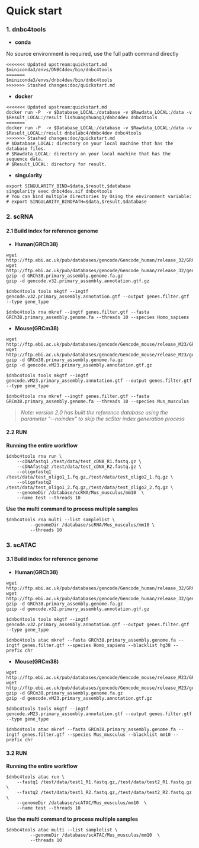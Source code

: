 # Quick start

### 1. dnbc4tools

- **conda**

No source environment is required, use the full path command directly

```shell
<<<<<<< Updated upstream:quickstart.md
$miniconda3/envs/DNBC4dev/bin/dnbc4tools
=======
$miniconda3/envs/dnbc4dev/bin/dnbc4tools
>>>>>>> Stashed changes:doc/quickstart.md
```

- **docker**

```shell
<<<<<<< Updated upstream:quickstart.md
docker run -P  -v $Database_LOCAL:/database -v $Rawdata_LOCAL:/data -v $Result_LOCAL:/result lishuangshuang3/dnbc4dev dnbc4tools
=======
docker run -P  -v $Database_LOCAL:/database -v $Rawdata_LOCAL:/data -v $Result_LOCAL:/result dnbelabc4/dnbc4dev dnbc4tools
>>>>>>> Stashed changes:doc/quickstart.md
# $Database_LOCAL: directory on your local machine that has the database files. 
# $Rawdata_LOCAL: directory on your local machine that has the sequence data.
# $Result_LOCAL: directory for result.
```

- **singularity**

```shell
export SINGULARITY_BIND=$data,$result,$database
singularity exec dnbc4dev.sif dnbc4tools
# You can bind multiple directories by Using the environment variable:
# export SINGULARITY_BINDPATH=$data,$result,$database
```



### 2. scRNA

#### 2.1 Build index for reference genome

- **Human(GRCh38)**

```shell
wget http://ftp.ebi.ac.uk/pub/databases/gencode/Gencode_human/release_32/GRCh38.primary_assembly.genome.fa.gz
wget http://ftp.ebi.ac.uk/pub/databases/gencode/Gencode_human/release_32/gencode.v32.primary_assembly.annotation.gtf.gz
gzip -d GRCh38.primary_assembly.genome.fa.gz
gzip -d gencode.v32.primary_assembly.annotation.gtf.gz

$dnbc4tools tools mkgtf --ingtf gencode.v32.primary_assembly.annotation.gtf --output genes.filter.gtf --type gene_type
                        
$dnbc4tools rna mkref --ingtf genes.filter.gtf --fasta GRCh38.primary_assembly.genome.fa --threads 10 --species Homo_sapiens
```

- **Mouse(GRCm38)**

```shell
wget http://ftp.ebi.ac.uk/pub/databases/gencode/Gencode_mouse/release_M23/GRCm38.primary_assembly.genome.fa.gz
wget http://ftp.ebi.ac.uk/pub/databases/gencode/Gencode_mouse/release_M23/gencode.vM23.primary_assembly.annotation.gtf.gz
gzip -d GRCm38.primary_assembly.genome.fa.gz
gzip -d gencode.vM23.primary_assembly.annotation.gtf.gz

$dnbc4tools tools mkgtf --ingtf gencode.vM23.primary_assembly.annotation.gtf --output genes.filter.gtf --type gene_type
                        
$dnbc4tools rna mkref --ingtf genes.filter.gtf --fasta GRCm38.primary_assembly.genome.fa --threads 10 --species Mus_musculus
```

> *Note: version 2.0 has built the reference database using the parameter "--noindex" to skip the scStar index generation process*

#### 2.2 RUN

**Running the entire workflow**

```shell
$dnbc4tools rna run \
	--cDNAfastq1 /test/data/test_cDNA_R1.fastq.gz \
	--cDNAfastq2 /test/data/test_cDNA_R2.fastq.gz \
	--oligofastq1 /test/data/test_oligo1_1.fq.gz,/test/data/test_oligo2_1.fq.gz \
	--oligofastq2 /test/data/test_oligo1_2.fq.gz,/test/data/test_oligo2_2.fq.gz \
	--genomeDir /database/scRNA/Mus_musculus/mm10  \
	--name test --threads 10
```

**Use the multi command to process multiple samples**

```shell
$dnbc4tools rna multi --list samplelist \
         --genomeDir /database/scRNA/Mus_musculus/mm10 \
         --threads 10
```



### 3. scATAC

#### 3.1 Build index for reference genome

- **Human(GRCh38)**

```shell
wget http://ftp.ebi.ac.uk/pub/databases/gencode/Gencode_human/release_32/GRCh38.primary_assembly.genome.fa.gz
wget http://ftp.ebi.ac.uk/pub/databases/gencode/Gencode_human/release_32/gencode.v32.primary_assembly.annotation.gtf.gz
gzip -d GRCh38.primary_assembly.genome.fa.gz
gzip -d gencode.v32.primary_assembly.annotation.gtf.gz

$dnbc4tools tools mkgtf --ingtf gencode.v32.primary_assembly.annotation.gtf --output genes.filter.gtf --type gene_type
                        
$dnbc4tools atac mkref --fasta GRCh38.primary_assembly.genome.fa --ingtf genes.filter.gtf --species Homo_sapiens --blacklist hg38 --prefix chr
```

- **Mouse(GRCm38)**

```shell
wget http://ftp.ebi.ac.uk/pub/databases/gencode/Gencode_mouse/release_M23/GRCm38.primary_assembly.genome.fa.gz
wget http://ftp.ebi.ac.uk/pub/databases/gencode/Gencode_mouse/release_M23/gencode.vM23.primary_assembly.annotation.gtf.gz
gzip -d GRCm38.primary_assembly.genome.fa.gz
gzip -d gencode.vM23.primary_assembly.annotation.gtf.gz

$dnbc4tools tools mkgtf --ingtf gencode.vM23.primary_assembly.annotation.gtf --output genes.filter.gtf --type gene_type
                        
$dnbc4tools atac mkref --fasta GRCm38.primary_assembly.genome.fa --ingtf genes.filter.gtf --species Mus_musculus --blacklist mm10 --prefix chr
```

#### 3.2 RUN

**Running the entire workflow**

```shell
$dnbc4tools atac run \
	--fastq1 /test/data/test1_R1.fastq.gz,/test/data/test2_R1.fastq.gz \
	--fastq2 /test/data/test1_R2.fastq.gz,/test/data/test2_R2.fastq.gz \
	--genomeDir /database/scATAC/Mus_musculus/mm10  \
	--name test --threads 10
```

**Use the multi command to process multiple samples**

```shell
$dnbc4tools atac multi --list samplelist \
         --genomeDir /database/scATAC/Mus_musculus/mm10  \
         --threads 10
```

